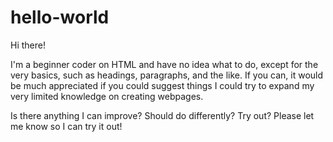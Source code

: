 # hello-world

Hi there!

I'm  a beginner coder on HTML and have no idea what to do, except for the very basics, such as headings, paragraphs, and the like. If you can, it would be much appreciated if you could suggest things I could try to expand my very limited knowledge on creating webpages.

Is there anything I can improve? Should do differently? Try out? Please let me know so I can try it out!
